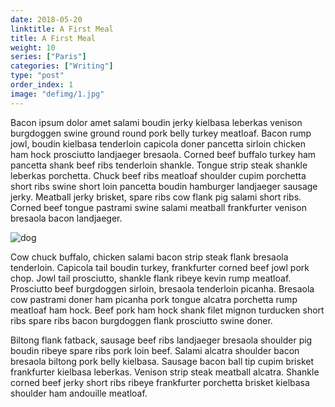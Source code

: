 ```yaml
---
date: 2018-05-20
linktitle: A First Meal
title: A First Meal
weight: 10
series: ["Paris"]
categories: ["Writing"]
type: "post"
order_index: 1
image: "defimg/1.jpg"
---
```


Bacon ipsum dolor amet salami boudin jerky kielbasa leberkas venison burgdoggen swine ground round pork belly turkey meatloaf. Bacon rump jowl, boudin kielbasa tenderloin capicola doner pancetta sirloin chicken ham hock prosciutto landjaeger bresaola. Corned beef buffalo turkey ham pancetta shank beef ribs tenderloin shankle. Tongue strip steak shankle leberkas porchetta. Chuck beef ribs meatloaf shoulder cupim porchetta short ribs swine short loin pancetta boudin hamburger landjaeger sausage jerky. Meatball jerky brisket, spare ribs cow flank pig salami short ribs. Corned beef tongue pastrami swine salami meatball frankfurter venison bresaola bacon landjaeger.

![dog](../photos/dog.jpg)

Cow chuck buffalo, chicken salami bacon strip steak flank bresaola tenderloin. Capicola tail boudin turkey, frankfurter corned beef jowl pork chop. Jowl tail prosciutto, shankle flank ribeye kevin rump meatloaf. Prosciutto beef burgdoggen sirloin, bresaola tenderloin picanha. Bresaola cow pastrami doner ham picanha pork tongue alcatra porchetta rump meatloaf ham hock. Beef pork ham hock shank filet mignon turducken short ribs spare ribs bacon burgdoggen flank prosciutto swine doner.

Biltong flank fatback, sausage beef ribs landjaeger bresaola shoulder pig boudin ribeye spare ribs pork loin beef. Salami alcatra shoulder bacon bresaola biltong pork belly kielbasa. Sausage bacon ball tip cupim brisket frankfurter kielbasa leberkas. Venison strip steak meatball alcatra. Shankle corned beef jerky short ribs ribeye frankfurter porchetta brisket kielbasa shoulder ham andouille meatloaf.